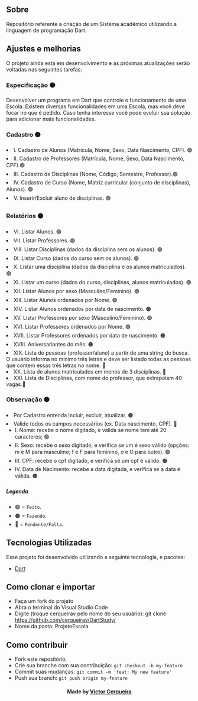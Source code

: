 <a id="about"></a>

## Sobre

   Repositório referente a criação de um Sistema acadêmico utilizando a linguagem de programação Dart.

<a id="features"></a>

## Ajustes e melhorias

O projeto ainda está em desenvolvimento e as próximas atualizações serão voltadas nas seguintes tarefas:

<h3> Especificação 🟠</h3>
     <p>  Desenvolver um programa em Dart que controle o funcionamento de uma Escola. Existem diversas funcionalidades em uma Escola, mas você deve focar no que é pedido. Caso tenha interesse você pode evoluir sua solução para adicionar mais funcionalidades. 
	<h3> Cadastro 🟠</h3>
       	<li> I. Cadastro de Alunos (Matrícula, Nome, Sexo, Data Nascimento, CPF). 🟢
        <li> II. Cadastro de Professores (Matrícula, Nome, Sexo, Data Nascimento, CPF).🟢
        <li> III. Cadastro de Disciplinas (Nome, Código, Semestre, Professor).🟢
	<li> IV. Cadastro de Curso (Nome, Matriz curricular (conjunto de disciplinas), Alunos). 🟢 
	<li> V. Inserir/Excluir aluno de disciplinas. 🟢
	<h3> Relatórios 🟠</h3>
	<li> VI. Listar Alunos. 🟢
        <li> VII. Listar Professores. 🟢
        <li> VIII. Listar Disciplinas (dados da disciplina sem os alunos). 🟢
	<li> IX. Listar Curso (dados do curso sem os alunos). 🟢
        <li> X. Listar uma disciplina (dados da disciplina e os alunos matriculados). 🟢
	<li> XI. Listar um curso (dados do curso, disciplinas, alunos matriculados). 🟢
        <li> XII. Listar Alunos por sexo (Masculino/Feminino). 🟢
        <li> XIII. Listar Alunos ordenados por Nome. 🟢
        <li> XIV. Listar Alunos ordenados por data de nascimento. 🟠
        <li> XV. Listar Professores por sexo (Masculino/Feminino). 🟢
        <li> XVI. Listar Professores ordenados por Nome. 🟢
        <li> XVII. Listar Professores ordenados por data de nascimento. 🟠
	<li> XVIII. Aniversariantes do mês. 🟠
	<li> XIX. Lista de pessoas (professor/aluno) a partir de uma string de busca. O usuário informa no mínimo três letras e deve ser listado todas as pessoas que contem essas três letras no nome. 🔴
	<li> XX. Lista de alunos matriculados em menos de 3 disciplinas. 🔴
	<li> XXI. Lista de Disciplinas, com nome do professor, que extrapolam 40 vagas.🔴
		

<h3> Observação 🟠</h3>
  	<li> Por Cadastro entenda Incluir, excluir, atualizar. 🟠
	<li> Valide todos os campos necessários (ex. Data nascimento, CPF). 🔴
	<ul>
                <li> I.   Nome: recebe o nome digitado, e valida se nome tem até 20 caracteres; 🟢
                <li> II.  Sexo: recebe o sexo digitado, e verifica se um é sexo válido (opções: m e M para masculino; f e F para feminino, o e O para outro). 🟢
                <li> III. CPF: recebe o cpf digitado, e verifica se um cpf é válido. 🟠
                <li> IV.  Data de Nacimento: recebe a data digitada, e verifica se a data é válida. 🟠
        </ul>		


##### Legenda
- 🟢 = `Feito`.
- 🟠 = `Fazendo`.
- 🔴 = `Pendente/Falta`.

<a id="technologies-used"></a>

## Tecnologias Utilizadas

Esse projeto foi desenvolvido utilizando a seguinte tecnologia, e pacotes:

- [Dart](https://dart.dev/)

<a id="how-to-use"></a>

## Como clonar e importar

- Faça um fork do projeto
- Abra o terminal do Visual Studio Code
- Digite (troque cerqueirav pelo nome do seu usuário): git clone https://github.com/cerqueirav/DartStudy/
- Nome da pasta: ProjetoEscola

<a id="how-to-contribute"></a>

## Como contribuir

- Fork este repositório,
- Crie sua branche com sua contribuição: `git checkout -b my-feature`
- Commit suas mudanças: `git commit -m 'feat: My new feature' `
- Push sua branch: `git push origin my-feature`

<h4 align="center">
    Made by <a href="https://github.com/cerqueirav" target="_blank">Victor Cerqueira</a>
</h4>

